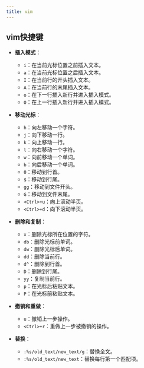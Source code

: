 ```yaml
---
title: vim
---
```

## vim快捷键
- **插入模式**：
  - `i`：在当前光标位置之前插入文本。
  - `a`：在当前光标位置之后插入文本。
  - `I`：在当前行的开头插入文本。
  - `A`：在当前行的末尾插入文本。
  - `o`：在下一行插入新行并进入插入模式。
  - `O`：在上一行插入新行并进入插入模式。

- **移动光标**：
  - `h`：向左移动一个字符。
  - `j`：向下移动一行。
  - `k`：向上移动一行。
  - `l`：向右移动一个字符。
  - `w`：向前移动一个单词。
  - `b`：向后移动一个单词。
  - `0`：移动到行首。
  - `$`：移动到行尾。
  - `gg`：移动到文件开头。
  - `G`：移动到文件末尾。
  - `<Ctrl>+u`：向上滚动半页。
  - `<Ctrl>+d`：向下滚动半页。

- **删除和复制**：
  - `x`：删除光标所在位置的字符。
  - `db`：删除光标前单词。
  - `dw`：删除光标后单词。
  - `dd`：删除当前行。
  - `d^`：删除到行首。
  - `D`：删除到行尾。
  - `yy`：复制当前行。
  - `p`：在光标后粘贴文本。
  - `P`：在光标前粘贴文本。

- **撤销和重做**：
  - `u`：撤销上一步操作。
  - `<Ctrl>+r`：重做上一步被撤销的操作。

- **替换**：
  - `:%s/old_text/new_text/g`：替换全文。
  - `:%s/old_text/new_text`：替换每行第一个匹配项。
